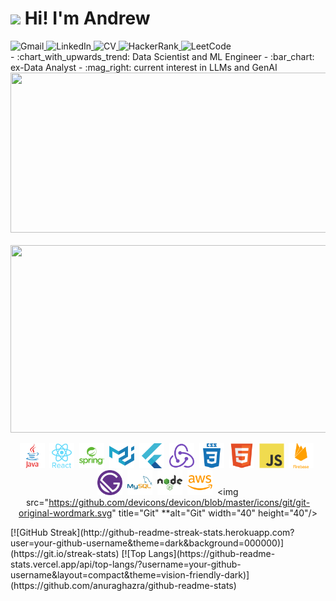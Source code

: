 <h1>
  <img src="https://media.giphy.com/media/Wj7lNjMNDxSmc/giphy.gif" width="100px"/>
  Hi! I'm Andrew
</h1>

<div id="badges">
  <a href="mailto:avchauzov@gmail.com">
    <img src="https://img.shields.io/badge/Gmail-D14836?style=for-the-badge&logo=gmail&logoColor=white&height=77" alt="Gmail" style="display: inline-block;">
  </a>
  <a href="https://www.linkedin.com/in/avchauzov/">
    <img src="https://img.shields.io/badge/linkedin-%230077B5.svg?style=for-the-badge&logo=linkedin&logoColor=white&height=77" alt="LinkedIn" style="display: inline-block;">
  </a>
  <a href="https://github.com/avchauzov/main_page/blob/main/Andrew-Chauzov-Resume.pdf">
    <img src="https://img.shields.io/badge/CV-8A2BE2?style=for-the-badge&logoColor=white&color=black&height=77" alt="CV" style="display: inline-block;">
  </a>
  <a href="https://www.hackerrank.com/avchauzov">
    <img src="https://img.shields.io/badge/-Hackerrank-2EC866?style=for-the-badge&logo=HackerRank&logoColor=white&height=77" alt="HackerRank" style="display: inline-block;">
  </a>
  <a href="https://leetcode.com/avchauzov">
    <img src="https://img.shields.io/badge/LeetCode-000000?style=for-the-badge&logo=LeetCode&logoColor=#d16c06&height=77" alt="LeetCode" style="display: inline-block;">
  </a>
</div>

</div>
- :chart_with_upwards_trend: Data Scientist and ML Engineer
- :bar_chart: ex-Data Analyst
- :mag_right: current interest in LLMs and GenAI
<div>

<div id="header" align="center">
  <img src="https://media.giphy.com/media/i2tUkY5YrfN85y1W0P/giphy.gif" width="1024" height="256"/>
</div>

<img src="https://komarev.com/ghpvc/?username=avchauzov&style=flat-square&color=blue" alt=""/>

<div align="center">
  <img src="https://media.giphy.com/media/dWesBcTLavkZuG35MI/giphy.gif" width="600" height="300"/>

  <img src="https://github.com/devicons/devicon/blob/master/icons/java/java-original-wordmark.svg" title="Java" alt="Java" width="40" height="40"/>&nbsp;
  <img src="https://github.com/devicons/devicon/blob/master/icons/react/react-original-wordmark.svg" title="React" alt="React" width="40" height="40"/>&nbsp;
  <img src="https://github.com/devicons/devicon/blob/master/icons/spring/spring-original-wordmark.svg" title="Spring" alt="Spring" width="40" height="40"/>&nbsp;
  <img src="https://github.com/devicons/devicon/blob/master/icons/materialui/materialui-original.svg" title="Material UI" alt="Material UI" width="40" height="40"/>&nbsp;
  <img src="https://github.com/devicons/devicon/blob/master/icons/flutter/flutter-original.svg" title="Flutter" alt="Flutter" width="40" height="40"/>&nbsp;
  <img src="https://github.com/devicons/devicon/blob/master/icons/redux/redux-original.svg" title="Redux" alt="Redux " width="40" height="40"/>&nbsp;
  <img src="https://github.com/devicons/devicon/blob/master/icons/css3/css3-plain-wordmark.svg"  title="CSS3" alt="CSS" width="40" height="40"/>&nbsp;
  <img src="https://github.com/devicons/devicon/blob/master/icons/html5/html5-original.svg" title="HTML5" alt="HTML" width="40" height="40"/>&nbsp;
  <img src="https://github.com/devicons/devicon/blob/master/icons/javascript/javascript-original.svg" title="JavaScript" alt="JavaScript" width="40" height="40"/>&nbsp;
  <img src="https://github.com/devicons/devicon/blob/master/icons/firebase/firebase-plain-wordmark.svg" title="Firebase" alt="Firebase" width="40" height="40"/>&nbsp;
  <img src="https://github.com/devicons/devicon/blob/master/icons/gatsby/gatsby-original.svg" title="Gatsby"  alt="Gatsby" width="40" height="40"/>&nbsp;
  <img src="https://github.com/devicons/devicon/blob/master/icons/mysql/mysql-original-wordmark.svg" title="MySQL"  alt="MySQL" width="40" height="40"/>&nbsp;
  <img src="https://github.com/devicons/devicon/blob/master/icons/nodejs/nodejs-original-wordmark.svg" title="NodeJS" alt="NodeJS" width="40" height="40"/>&nbsp;
  <img src="https://github.com/devicons/devicon/blob/master/icons/amazonwebservices/amazonwebservices-plain-wordmark.svg" title="AWS" alt="AWS" width="40" height="40"/>&nbsp;
  <img src="https://github.com/devicons/devicon/blob/master/icons/git/git-original-wordmark.svg" title="Git" **alt="Git" width="40" height="40"/>
</div>
[![GitHub Streak](http://github-readme-streak-stats.herokuapp.com?user=your-github-username&theme=dark&background=000000)](https://git.io/streak-stats)
[![Top Langs](https://github-readme-stats.vercel.app/api/top-langs/?username=your-github-username&layout=compact&theme=vision-friendly-dark)](https://github.com/anuraghazra/github-readme-stats)
